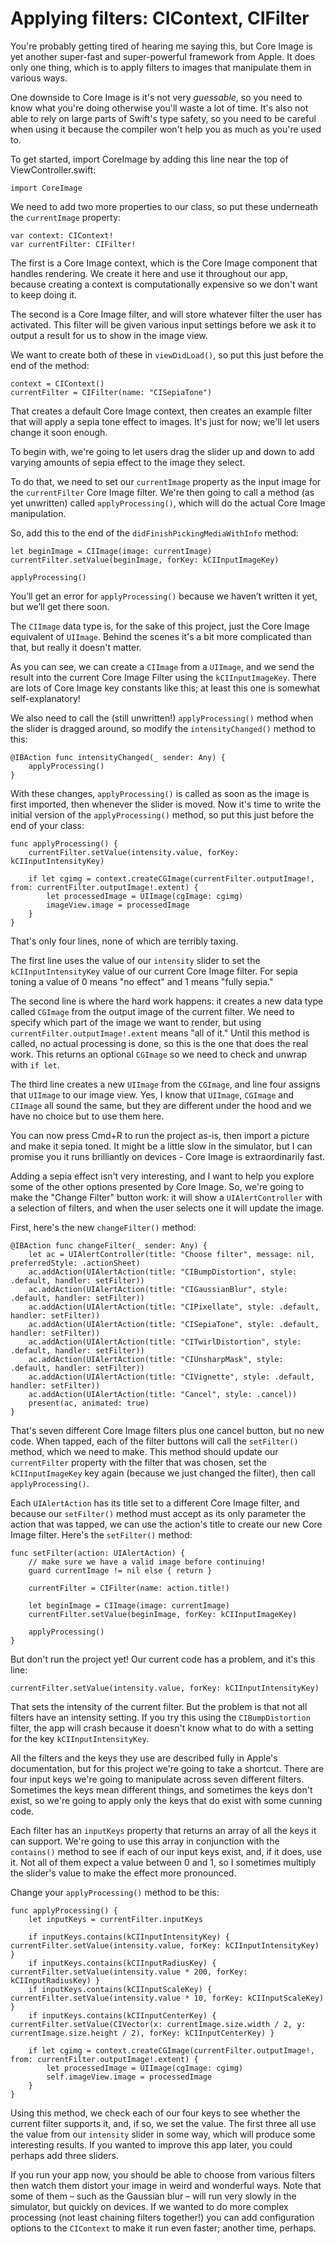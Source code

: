 # Applying filters: CIContext, CIFilter

You're probably getting tired of hearing me saying this, but Core Image is yet another super-fast and super-powerful framework from Apple. It does only one thing, which is to apply filters to images that manipulate them in various ways.

One downside to Core Image is it's not very *guessable*, so you need to know what you're doing otherwise you'll waste a lot of time. It's also not able to rely on large parts of Swift's type safety, so you need to be careful when using it because the compiler won't help you as much as you're used to.

To get started, import CoreImage by adding this line near the top of ViewController.swift:

    import CoreImage

We need to add two more properties to our class, so put these underneath the `currentImage` property:

    var context: CIContext!
    var currentFilter: CIFilter!

The first is a Core Image context, which is the Core Image component that handles rendering. We create it here and use it throughout our app, because creating a context is computationally expensive so we don't want to keep doing it.

The second is a Core Image filter, and will store whatever filter the user has activated. This filter will be given various input settings before we ask it to output a result for us to show in the image view.

We want to create both of these in `viewDidLoad()`, so put this just before the end of the method:

    context = CIContext()
    currentFilter = CIFilter(name: "CISepiaTone")

That creates a default Core Image context, then creates an example filter that will apply a sepia tone effect to images. It's just for now; we'll let users change it soon enough.

To begin with, we're going to let users drag the slider up and down to add varying amounts of sepia effect to the image they select.

To do that, we need to set our `currentImage` property as the input image for the `currentFilter` Core Image filter. We're then going to call a method (as yet unwritten) called `applyProcessing()`, which will do the actual Core Image manipulation.

So, add this to the end of the `didFinishPickingMediaWithInfo` method:

    let beginImage = CIImage(image: currentImage)
    currentFilter.setValue(beginImage, forKey: kCIInputImageKey)

    applyProcessing()

You’ll get an error for `applyProcessing()` because we haven’t written it yet, but we’ll get there soon.

The `CIImage` data type is, for the sake of this project, just the Core Image equivalent of `UIImage`. Behind the scenes it's a bit more complicated than that, but really it doesn't matter.

As you can see, we can create a `CIImage` from a `UIImage`, and we send the result into the current Core Image Filter using the `kCIInputImageKey`. There are lots of Core Image key constants like this; at least this one is somewhat self-explanatory!

We also need to call the (still unwritten!) `applyProcessing()` method when the slider is dragged around, so modify the `intensityChanged()` method to this:

    @IBAction func intensityChanged(_ sender: Any) {
        applyProcessing()
    }

With these changes, `applyProcessing()` is called as soon as the image is first imported, then whenever the slider is moved. Now it's time to write the initial version of the `applyProcessing()` method, so put this just before the end of your class:

    func applyProcessing() {
        currentFilter.setValue(intensity.value, forKey: kCIInputIntensityKey)

        if let cgimg = context.createCGImage(currentFilter.outputImage!, from: currentFilter.outputImage!.extent) {
            let processedImage = UIImage(cgImage: cgimg)
            imageView.image = processedImage
        }
    }

That's only four lines, none of which are terribly taxing.

The first line uses the value of our `intensity` slider to set the `kCIInputIntensityKey` value of our current Core Image filter. For sepia toning a value of 0 means "no effect" and 1 means "fully sepia."

The second line is where the hard work happens: it creates a new data type called `CGImage` from the output image of the current filter. We need to specify which part of the image we want to render, but using `currentFilter.outputImage!.extent` means "all of it." Until this method is called, no actual processing is done, so this is the one that does the real work. This returns an optional `CGImage` so we need to check and unwrap with `if let`.

The third line creates a new `UIImage` from the `CGImage`, and line four assigns that `UIImage` to our image view. Yes, I know that `UIImage`, `CGImage` and `CIImage` all sound the same, but they are different under the hood and we have no choice but to use them here.

You can now press Cmd+R to run the project as-is, then import a picture and make it sepia toned. It might be a little slow in the simulator, but I can promise you it runs brilliantly on devices - Core Image is extraordinarily fast.

Adding a sepia effect isn't very interesting, and I want to help you explore some of the other options presented by Core Image. So, we're going to make the "Change Filter" button work: it will show a `UIAlertController` with a selection of filters, and when the user selects one it will update the image.

First, here's the new `changeFilter()` method:

    @IBAction func changeFilter(_ sender: Any) {
        let ac = UIAlertController(title: "Choose filter", message: nil, preferredStyle: .actionSheet)
        ac.addAction(UIAlertAction(title: "CIBumpDistortion", style: .default, handler: setFilter))
        ac.addAction(UIAlertAction(title: "CIGaussianBlur", style: .default, handler: setFilter))
        ac.addAction(UIAlertAction(title: "CIPixellate", style: .default, handler: setFilter))
        ac.addAction(UIAlertAction(title: "CISepiaTone", style: .default, handler: setFilter))
        ac.addAction(UIAlertAction(title: "CITwirlDistortion", style: .default, handler: setFilter))
        ac.addAction(UIAlertAction(title: "CIUnsharpMask", style: .default, handler: setFilter))
        ac.addAction(UIAlertAction(title: "CIVignette", style: .default, handler: setFilter))
        ac.addAction(UIAlertAction(title: "Cancel", style: .cancel))
        present(ac, animated: true)
    }

That's seven different Core Image filters plus one cancel button, but no new code. When tapped, each of the filter buttons will call the `setFilter()` method, which we need to make. This method should update our `currentFilter` property with the filter that was chosen, set the `kCIInputImageKey` key again (because we just changed the filter), then call `applyProcessing()`.

Each `UIAlertAction` has its title set to a different Core Image filter, and because our `setFilter()` method must accept as its only parameter the action that was tapped, we can use the action's title to create our new Core Image filter. Here's the `setFilter()` method:

    func setFilter(action: UIAlertAction) {
        // make sure we have a valid image before continuing!
        guard currentImage != nil else { return }

        currentFilter = CIFilter(name: action.title!)

        let beginImage = CIImage(image: currentImage)
        currentFilter.setValue(beginImage, forKey: kCIInputImageKey)

        applyProcessing()
    }

But don't run the project yet! Our current code has a problem, and it's this line:

    currentFilter.setValue(intensity.value, forKey: kCIInputIntensityKey)

That sets the intensity of the current filter. But the problem is that not all filters have an intensity setting. If you try this using the `CIBumpDistortion` filter, the app will crash because it doesn't know what to do with a setting for the key `kCIInputIntensityKey`.

All the filters and the keys they use are described fully in Apple's documentation, but for this project we're going to take a shortcut. There are four input keys we're going to manipulate across seven different filters. Sometimes the keys mean different things, and sometimes the keys don't exist, so we're going to apply only the keys that do exist with some cunning code.

Each filter has an `inputKeys` property that returns an array of all the keys it can support. We're going to use this array in conjunction with the `contains()` method to see if each of our input keys exist, and, if it does, use it. Not all of them expect a value between 0 and 1, so I sometimes multiply the slider's value to make the effect more pronounced.

Change your `applyProcessing()` method to be this:

    func applyProcessing() {
        let inputKeys = currentFilter.inputKeys

        if inputKeys.contains(kCIInputIntensityKey) { currentFilter.setValue(intensity.value, forKey: kCIInputIntensityKey) }
        if inputKeys.contains(kCIInputRadiusKey) { currentFilter.setValue(intensity.value * 200, forKey: kCIInputRadiusKey) }
        if inputKeys.contains(kCIInputScaleKey) { currentFilter.setValue(intensity.value * 10, forKey: kCIInputScaleKey) }
        if inputKeys.contains(kCIInputCenterKey) { currentFilter.setValue(CIVector(x: currentImage.size.width / 2, y: currentImage.size.height / 2), forKey: kCIInputCenterKey) }

        if let cgimg = context.createCGImage(currentFilter.outputImage!, from: currentFilter.outputImage!.extent) {
            let processedImage = UIImage(cgImage: cgimg)
            self.imageView.image = processedImage
        }
    }

Using this method, we check each of our four keys to see whether the current filter supports it, and, if so, we set the value. The first three all use the value from our `intensity` slider in some way, which will produce some interesting results. If you wanted to improve this app later, you could perhaps add three sliders.

If you run your app now, you should be able to choose from various filters then watch them distort your image in weird and wonderful ways. Note that some of them – such as the Gaussian blur – will run very slowly in the simulator, but quickly on devices. If we wanted to do more complex processing (not least chaining filters together!) you can add configuration options to the `CIContext` to make it run even faster; another time, perhaps.